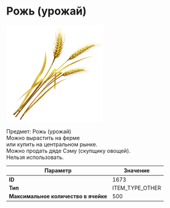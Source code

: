 # Рожь (урожай)

![Item Image](../img/1673.webp?raw=true)

Предмет: Рожь (урожай)<br>Можно вырастить на ферме<br>или купить на центральном рынке.<br>Можно продать дяде Сэму (скупщику овощей).<br>Нельзя использовать.


| Параметр | Значение |
|----------|----------|
| **ID** | 1673 |
| **Тип** | ITEM_TYPE_OTHER |
| **Максимальное количество в ячейке** | 500 |

